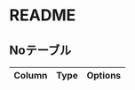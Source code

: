 # README

## Noテーブル
|Column |Type |Options |
|-------|-----|--------|

<!--
## sテーブル
|Column |Type |Options |
|-------|-----|--------|
| | | |
| | | |

### Association
-  :
-->